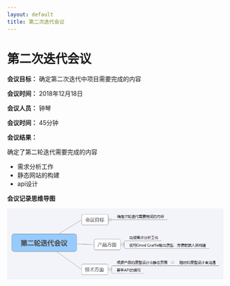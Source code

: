 ```yaml
---
layout: default
title: 第二次迭代会议
---
```


# 第二次迭代会议

**会议目标：** 确定第二次迭代中项目需要完成的内容

**会议时间：** 2018年12月18日

**会议人员：** 钟琴

**会议时间：** 45分钟

**会议结果：**

确定了第二轮迭代需要完成的内容
  - 需求分析工作
  - 静态网站的构建
  - api设计

**会议记录思维导图**

![meeting2](assets/metting3.png)
